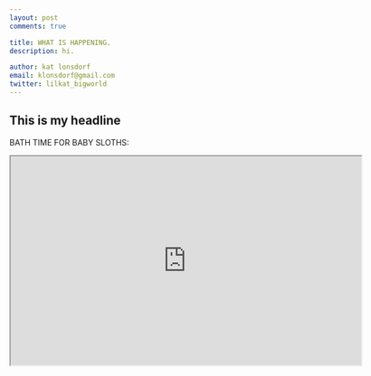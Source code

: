 ```yaml
---
layout: post
comments: true

title: WHAT IS HAPPENING.
description: hi.

author: kat lonsdorf
email: klonsdorf@gmail.com
twitter: lilkat_bigworld
---
```


## This is my headline

BATH TIME FOR BABY SLOTHS:

<iframe width="620" height="370" src="https://docs.google.com/spreadsheets/d/18ugbv9dVpJvHNF_aAAmcsrqmDZnVhL2jAPWuWmQs8xI/pubchart?oid=623361769&amp;format=image"></iframe>
